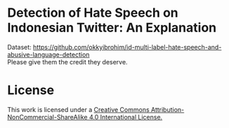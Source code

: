 # Detection of Hate Speech on Indonesian Twitter: An Explanation

Dataset: https://github.com/okkyibrohim/id-multi-label-hate-speech-and-abusive-language-detection
<br>
Please give them the credit they deserve.

# License
This work is licensed under a <a href='https://creativecommons.org/licenses/by-nc-sa/4.0/'>Creative Commons Attribution-NonCommercial-ShareAlike 4.0 International License.</a>
